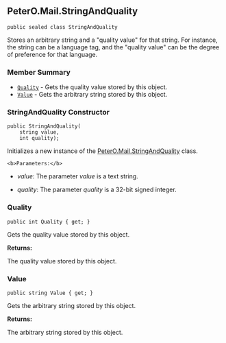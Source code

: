 ## PeterO.Mail.StringAndQuality

    public sealed class StringAndQuality

 Stores an arbitrary string and a "quality value" for that string. For instance, the string can be a language tag, and the "quality value" can be the degree of preference for that language.

### Member Summary
* <code>[Quality](#Quality)</code> - Gets the quality value stored by this object.
* <code>[Value](#Value)</code> - Gets the arbitrary string stored by this object.

<a id="Void_ctor_System_String_Int32"></a>
### StringAndQuality Constructor

    public StringAndQuality(
        string value,
        int quality);

 Initializes a new instance of the [PeterO.Mail.StringAndQuality](PeterO.Mail.StringAndQuality.md) class.

    <b>Parameters:</b>

 * <i>value</i>: The parameter  <i>value</i>
 is a text string.

 * <i>quality</i>: The parameter  <i>quality</i>
 is a 32-bit signed integer.

<a id="Quality"></a>
### Quality

    public int Quality { get; }

 Gets the quality value stored by this object.

 <b>Returns:</b>

The quality value stored by this object.

<a id="Value"></a>
### Value

    public string Value { get; }

 Gets the arbitrary string stored by this object.

 <b>Returns:</b>

The arbitrary string stored by this object.
